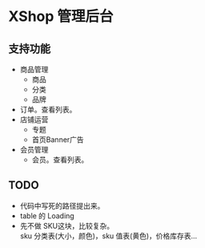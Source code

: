 # XShop 管理后台
## 支持功能
* 商品管理
  * 商品
  * 分类
  * 品牌
* 订单。查看列表。
* 店铺运营
  * 专题
  * 首页Banner广告
* 会员管理
  * 会员。查看列表。

## TODO
* 代码中写死的路径提出来。
* table 的 Loading
* 先不做 SKU这块，比较复杂。  
sku 分类表(大小，颜色)，sku 值表(黄色)，价格库存表...